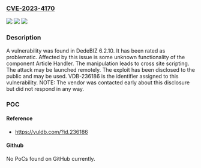 ### [CVE-2023-4170](https://cve.mitre.org/cgi-bin/cvename.cgi?name=CVE-2023-4170)
![](https://img.shields.io/static/v1?label=Product&message=DedeBIZ&color=blue)
![](https://img.shields.io/static/v1?label=Version&message=%3D%206.2.10%20&color=brighgreen)
![](https://img.shields.io/static/v1?label=Vulnerability&message=CWE-79%20Cross%20Site%20Scripting&color=brighgreen)

### Description

A vulnerability was found in DedeBIZ 6.2.10. It has been rated as problematic. Affected by this issue is some unknown functionality of the component Article Handler. The manipulation leads to cross site scripting. The attack may be launched remotely. The exploit has been disclosed to the public and may be used. VDB-236186 is the identifier assigned to this vulnerability. NOTE: The vendor was contacted early about this disclosure but did not respond in any way.

### POC

#### Reference
- https://vuldb.com/?id.236186

#### Github
No PoCs found on GitHub currently.

